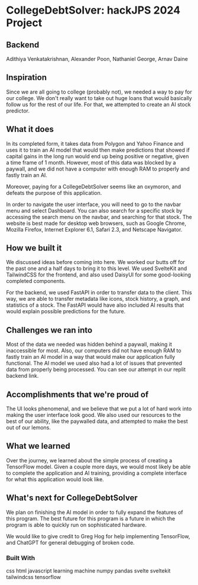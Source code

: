 # CollegeDebtSolver: hackJPS 2024 Project
## Backend

Adithiya Venkatakrishnan, Alexander Poon, Nathaniel George, Arnav Daine

## Inspiration
Since we are all going to college (probably not), we needed a way to pay for our college. We don't really want to take out huge loans that would basically follow us for the rest of our life. For that, we attempted to create an AI stock predictor.

## What it does
In its completed form, it takes data from Polygon and Yahoo Finance and uses it to train an AI model that would then make predictions that showed if capital gains in the long run would end up being positive or negative, given a time frame of 1 month. However, most of this data was blocked by a paywall, and we did not have a computer with enough RAM to properly and fastly train an AI.

Moreover, paying for a CollegeDebtSolver seems like an oxymoron, and defeats the purpose of this application.

In order to navigate the user interface, you will need to go to the navbar menu and select Dashboard. You can also search for a specific stock by accessing the search menu on the navbar, and searching for that stock. The website is best made for desktop web browsers, such as Google Chrome, Mozilla Firefox, Internet Explorer 6.1, Safari 2.3, and Netscape Navigator.

## How we built it
We discussed ideas before coming into here. We worked our butts off for the past one and a half days to bring it to this level. We used SvelteKit and TailwindCSS for the frontend, and also used DaisyUI for some good-looking completed components.

For the backend, we used FastAPI in order to transfer data to the client. This way, we are able to transfer metadata like icons, stock history, a graph, and statistics of a stock. The FastAPI would have also included AI results that would explain possible predictions for the future.

## Challenges we ran into
Most of the data we needed was hidden behind a paywall, making it inaccessible for most. Also, our computers did not have enough RAM to fastly train an AI model in a way that would make our application fully functional. The AI model we used also had a lot of issues that prevented data from properly being processed. You can see our attempt in our replit backend link.

## Accomplishments that we're proud of
The UI looks phenomenal, and we believe that we put a lot of hard work into making the user interface look good. We also used our resources to the best of our ability, like the paywalled data, and attempted to make the best out of our lemons.

## What we learned
Over the journey, we learned about the simple process of creating a TensorFlow model. Given a couple more days, we would most likely be able to complete the application and AI training, providing a complete interface for what this application would look like.

## What's next for CollegeDebtSolver
We plan on finishing the AI model in order to fully expand the features of this program. The best future for this program is a future in which the program is able to quickly run on sophisticated hardware.

We would like to give credit to Greg Hog for help implementing TensorFlow, and ChatGPT for general debugging of broken code.

### Built With
css
html
javascript
learning
machine
numpy
pandas
svelte
sveltekit
tailwindcss
tensorflow
